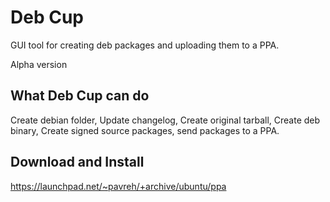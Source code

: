 # Deb Cup
GUI tool for creating deb packages and uploading them to a PPA.

Alpha version

## What Deb Cup can do
Create debian folder, Update changelog,
Create original tarball, Create deb binary,
Create signed source packages, send packages to a PPA.

## Download and Install
https://launchpad.net/~pavreh/+archive/ubuntu/ppa
